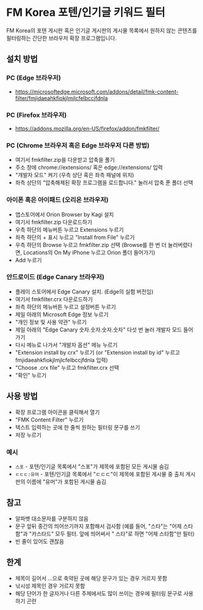 # FM Korea 포텐/인기글 키워드 필터

FM Korea의 포텐 게시판 혹은 인기글 게시판의 게시물 목록에서 원하지 않는 콘텐츠를 필터링하는 간단한 브라우저 확장 프로그램입니다.

## 설치 방법

### PC (Edge 브라우저)

- https://microsoftedge.microsoft.com/addons/detail/fmk-content-filter/fmjidaeahkfiokjlmjlcfelbccjfdnla

### PC (Firefox 브라우저)

- https://addons.mozilla.org/en-US/firefox/addon/fmkfilter/

### PC (Chrome 브라우저 혹은 Edge 브라우저 다른 방법) 

- 여기서 fmkfilter.zip을 다운받고 압축을 풀기
- 주소 창에 chrome://extensions/ 혹은 edge://extensions/ 입력
- "개발자 모드" 켜기 (우측 상단 혹은 좌측 패널에 위치)
- 좌측 상단의 "압축해제된 확장 프로그램을 로드합니다." 눌러서 압축 푼 폴더 선택
  
### 아이폰 혹은 아이패드 (오리온 브라우저)

- 앱스토어에서 Orion Browser by Kagi 설치
- 여기서 fmkfilter.zip 다운로드하기
- 우측 하단의 메뉴버튼 누르고 Extensions 누르기
- 좌측 하단의 + 표시 누르고 "Install from File" 누르기
- 우측 하단의 Browse 누르고 fmkfilter.zip 선택 (Browse를 한 번 더 눌러버렸다면, Locations의 On My iPhone 누르고 Orion 폴더 들어가기)
- Add 누르기

### 안드로이드 (Edge Canary 브라우저)

- 플레이 스토어에서 Edge Canary 설치. (Edge의 실험 버전임)
- 여기서 fmkfilter.crx 다운로드하기
- 좌측 하단의 메뉴버튼 누르고 설정버튼 누르기
- 제일 아래의 Microsoft Edge 정보 누르기
- "개인 정보 및 사용 약관" 누르기
- 제일 아래의 "Edge Canary 숫자.숫자.숫자.숫자" 다섯 번 눌러 개발자 모드 들어가기
- 다시 메뉴로 나가서 "개발자 옵션" 메뉴 누르기
- "Extension install by crx" 누르기 (or "Extension install by id" 누르고 fmjidaeahkfiokjlmjlcfelbccjfdnla 입력)
- "Choose .crx file" 누르고 fmkfilter.crx 선택
- "확인" 누르기

## 사용 방법

- 확장 프로그램 아이콘을 클릭해서 열기
- "FMK Content Filter" 누르기
- 텍스트 입력하는 곳에 한 줄씩 원하는 필터링 문구를 쓰기
- 저장 누르기

### 예시

- `스포` - 포텐/인기글 목록에서 "스포"가 제목에 포함된 모든 게시물 숨김
- `ㄷㄷㄷ:유머` - 포텐/인기글 목록에서 "ㄷㄷㄷ"이 제목에 포함된 게시물 중 출처 게시판의 이름에 "유머"가 포함된 게시물 숨김

## 참고

- 알파벳 대소문자를 구분하지 않음
- 문구 앞뒤 중간의 띄어쓰기까지 포함해서 검사함 (예를 들어, "스타"는 "어제 스타함"과 "카스타드" 모두 필터. 앞에 띄어써서 " 스타"로 하면 "어제 스타함"만 필터)
- 빈 줄이 있어도 괜찮음

## 한계

- 제목이 길어서 ...으로 축약된 곳에 해당 문구가 있는 경우 거르지 못함
- 낚시성 제목인 경우 거르지 못함
- 해당 단어가 한 글자거나 다른 주제에서도 많이 쓰이는 경우에 필터링 문구로 사용하기 곤란

